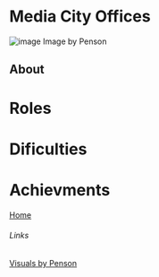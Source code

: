 # Media City Offices

![image](https://penson-ef7b.kxcdn.com/uploads/cache/image_2000_webp/uploads/media/5d038c28da54a/penson-thg-media-city-reception.webp?originalExtension=jpg)
Image by Penson

## About

# Roles

# Dificulties

# Achievments

[Home](../index.md)

###### Links

[Visuals by Penson](https://penson.co/en/works?page=4)
